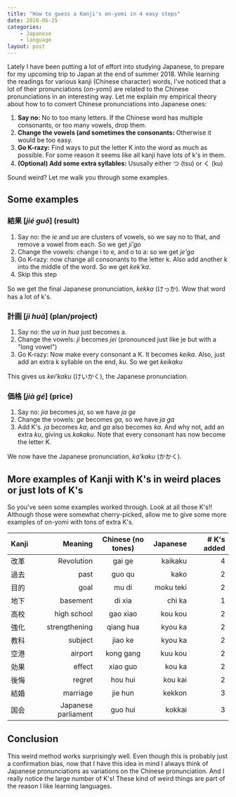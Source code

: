```yaml
---
title: "How to guess a Kanji's on-yomi in 4 easy steps"
date: 2018-06-25
categories:
    - Japanese
    - language
layout: post
---
```

Lately I have been putting a lot of effort into studying Japanese, to prepare for my upcoming trip to Japan at the end of summer 2018. While learning the readings for various kanji (Chinese character) words, I've noticed that a lot of their pronunciations (_on-yomi_) are related to the Chinese pronunciations in an interesting way. Let me explain my empirical theory about how to to convert Chinese pronunciations into Japanese ones:

1. <b>Say no:</b> No to too many letters. If the Chinese word has multiple consonants, or too many vowels, drop them.
2. <b>Change the vowels (and sometimes the consonants:</b> Otherwise it would be too easy.
3. <b>Go K-razy:</b> Find ways to put the letter K into the word as much as possible. For some reason it seems like all kanji have lots of k's in them.
4. <b>(Optional) Add some extra syllables:</b> Ususally either つ (tsu) or く (ku)

Sound weird? Let me walk you through some examples.

## Some examples
### 結果 [_jié guǒ_] (result)
1. Say no: the _ie_ and _uo_ are clusters of vowels, so we say no to that, and remove a vowel from each. So we get _ji'go_
2. Change the vowels: change i to e, and o to a: so we get _je'ga_
3. Go K-razy: now change all consonants to the letter k. Also add another k into the middle of the word. So we get _kek'ka_.
4. Skip this step

So we get the final Japanese pronunciation, _kekka_ (けっか). Wow that word has a lot of k's.

### 計画 [_jì huà_] (plan/project)
1. Say no: the _ua_ in _hua_ just becomes a.
2. Change the vowels: _ji_ becomes _jei_ (pronounced just like je but with a "long vowel")
3. Go K-razy: Now make every consonant a K. It becomes _keika_. Also, just add an extra k syllable on the end, _ku_. So we get _keikaku_

This gives us _kei'kaku_ (けいかく), the Japanese pronunciation.

### 価格 [_jià gé_] (price)
1. Say no: _jia_ becomes _ja_, so we have _ja ge_
2. Change the vowels: _ge_ becomes _ga_, so we have _ja ga_
3. Add K's. _ja_ becomes _ka_, and _ga_ also becomes _ka_. And why not, add an extra _ku_, giving us _kakaku_. Note that every consonant has now become the letter K.

We now have the Japanese pronunciation, _ka'kaku_ (かかく).

## More examples of Kanji with K's in weird places or just lots of K's
So you've seen some examples worked through. Look at all those K's!! Although those were somewhat cherry-picked, allow me to give some more examples of on-yomi with tons of extra K's.

| Kanji       | Meaning | Chinese (no tones) | Japanese  | # K's added|
| ---------------|---: |:-------------------:|---:| -----------:
| 改革    | Revolution | gai ge | kaikaku | 4 |
| 過去 | past | guo qu | kako | 2 |
| 目的 | goal | mu di | moku teki | 2 | 
| 地下 | basement | di xia | chi ka | 1 |
| 高校 | high school | gao xiao | kou kou | 2 |
| 強化 | strengthening | qiang hua | kyou ka | 2 |
| 教科 | subject | jiao ke | kyou ka | 2 |
| 空港 | airport | kong gang | kuu kou | 2 |
| 効果 | effect | xiao guo | kou ka | 2 |
| 後悔 | regret | hou hui | kou kai | 2 |
| 結婚 | marriage | jie hun | kekkon | 3 |
| 国会 | Japanese parliament | guo hui | kokkai | 3 |

## Conclusion
This weird method works surprisingly well. Even though this is probably just a confirmation bias, now that I have this idea in mind I always think of Japanese pronunciations as variations on the Chinese pronunciation. And I really notice the large number of K's! These kind of weird things are part of the reason I like learning languages.
